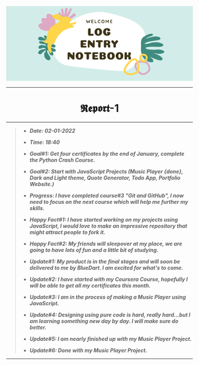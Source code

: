 <img src="https://github.com/Legendary-Person/Legendary-Person/blob/main/Picture/Log%20(600%20x%20200%20px)%20(2000%20x%20200%20px)%20(1).png"/>

--------
<h1 align="center">𝕽𝖊𝖕𝖔𝖗𝖙-1</h1>

--------
> - ***Date: 02-01-2022***
> - ***Time: 18:40***
> 
> - ***Goal#1: Get four certificates by the end of January, complete the Python Crash Course.*** 
> - ***Goal#2: Start with JavaScript Projects (Music Player {done}, Dark and Light theme, Quote Generator, Todo App, Portfolio Website.)***
> 
> - ***Progress: I have completed course#3 "Git and GitHub", I now need to focus on the next course which will help me further my skills.***
> 
> - ***Happy Fact#1: I have started working on my projects using JavaScript, I would love to make an impressive repository that might attract people to fork it.***
> - ***Happy Fact#2: My friends will sleepover at my place, we are going to have lots of fun and a little bit of studying.***
>
> - ***Update#1: My product is in the final stages and will soon be delivered to me by BlueDart. I am excited for what's to come.***
> - ***Update#2: I have started with my Coursera Course, hopefully I will be able to get all my certificates this month.***
> - ***Update#3: I am in the process of making a Music Player using JavaScript.***
> - ***Update#4: Designing using pure code is hard, really hard...but I am learning something new day by day. I will make sure do better.***
> - ***Update#5: I am nearly finished up with my Music Player Project.***
> - ***Update#6: Done with my Music Player Project.***

--------
